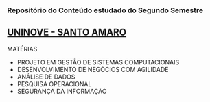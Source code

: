 ### Repositório do Conteúdo estudado do Segundo Semestre

## **[UNINOVE - SANTO AMARO](https://aluno.uninove.br/seu/CENTRAL/aluno/)** 

MATÉRIAS

* PROJETO EM GESTÃO DE SISTEMAS COMPUTACIONAIS
* DESENVOLVIMENTO DE NEGÓCIOS COM AGILIDADE
* ANÁLISE DE DADOS
* PESQUISA OPERACIONAL
* SEGURANÇA DA INFORMAÇÃO

